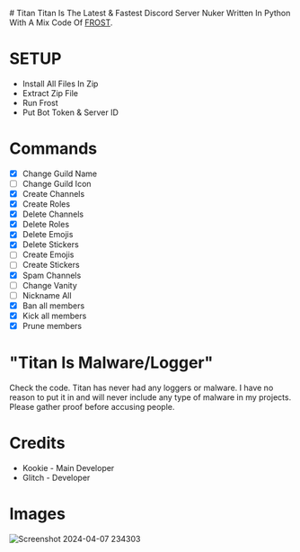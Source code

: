 ﻿﻿# Titan
Titan Is The Latest & Fastest Discord Server Nuker Written In Python With A Mix Code Of [FROST](https://github.com/vapestr/Frost.git).

# SETUP
- Install All Files In Zip
- Extract Zip File
- Run Frost
- Put Bot Token & Server ID

# Commands
- [x] Change Guild Name
- [ ] Change Guild Icon
- [x] Create Channels
- [x] Create Roles
- [x] Delete Channels
- [x] Delete Roles
- [x] Delete Emojis
- [x] Delete Stickers
- [ ] Create Emojis
- [ ] Create Stickers
- [x] Spam Channels
- [ ] Change Vanity
- [ ] Nickname All
- [x] Ban all members
- [x] Kick all members
- [x] Prune members

# "Titan Is Malware/Logger"
Check the code. Titan has never had any loggers or malware. I have no reason to put it in and will never include any type of malware in my projects. Please gather proof before accusing people.

# Credits
- Kookie - Main Developer
- Glitch - Developer
  
# Images
![Screenshot 2024-04-07 234303](https://github.com/vapestr/Titan-Nuker/assets/139705801/7efc223f-9021-4bfd-9016-efececbfb02b)
